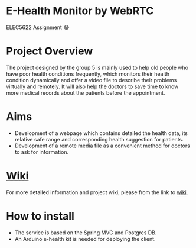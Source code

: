 # E-Health Monitor by WebRTC
ELEC5622 Assignment :joy:

# Project Overview
The project designed by the group 5 is mainly used to help old people who have poor health conditions frequently, which monitors their health condition dynamically and offer a video file to describe their problems virtually and remotely. It will also help the doctors to save time to know more medical records about the patients before the appointment.

# Aims
* Development of a webpage which contains detailed the health data, its relative safe range and corresponding health suggestion for patients.
* Development of a remote media file as a convenient method for doctors to ask for information.

# [Wiki](https://github.com/keli8990/ELEC5622/wiki)
For more detailed information and project wiki, please from the link to [wiki](https://github.com/keli8990/ELEC5622/wiki).

# How to install
* The service is based on the Spring MVC and Postgres DB.
* An Arduino e-health kit is needed for deploying the client.
